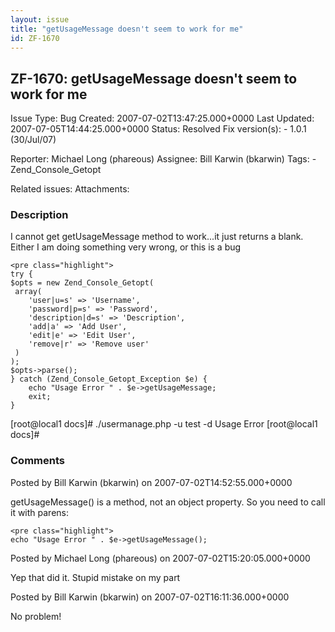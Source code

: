 ```yaml
---
layout: issue
title: "getUsageMessage doesn't seem to work for me"
id: ZF-1670
---
```


ZF-1670: getUsageMessage doesn't seem to work for me
----------------------------------------------------

 Issue Type: Bug Created: 2007-07-02T13:47:25.000+0000 Last Updated: 2007-07-05T14:44:25.000+0000 Status: Resolved Fix version(s): - 1.0.1 (30/Jul/07)
 
 Reporter:  Michael Long (phareous)  Assignee:  Bill Karwin (bkarwin)  Tags: - Zend\_Console\_Getopt
 
 Related issues: 
 Attachments: 
### Description

I cannot get getUsageMessage method to work...it just returns a blank. Either I am doing something very wrong, or this is a bug

 
    <pre class="highlight">
    try {
    $opts = new Zend_Console_Getopt(
     array(
        'user|u=s' => 'Username',
        'password|p=s' => 'Password',
        'description|d=s' => 'Description',
        'add|a' => 'Add User',
        'edit|e' => 'Edit User',
        'remove|r' => 'Remove user'
     )
    );
    $opts->parse();
    } catch (Zend_Console_Getopt_Exception $e) {
        echo "Usage Error " . $e->getUsageMessage;
        exit;
    }


[root@local1 docs]# ./usermanage.php -u test -d Usage Error [root@local1 docs]#

 

 

### Comments

Posted by Bill Karwin (bkarwin) on 2007-07-02T14:52:55.000+0000

getUsageMessage() is a method, not an object property. So you need to call it with parens:

 
    <pre class="highlight">
    echo "Usage Error " . $e->getUsageMessage();


 

 

Posted by Michael Long (phareous) on 2007-07-02T15:20:05.000+0000

Yep that did it. Stupid mistake on my part

 

 

Posted by Bill Karwin (bkarwin) on 2007-07-02T16:11:36.000+0000

No problem!

 

 